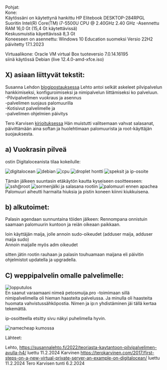   Pohjat:   
  Kone:  
  Käytössäni on käytettynä hankittu HP Elitebook DESKTOP-284RPGL  
  Suoritin Intel(R) Core(TM) i7-5500U CPU @ 2.40GHz 2.40 GHz -Asennettu RAM 16,0 Gt (15,4 Gt käytettävissä)   
  Keskusmuistia käyettävissä 8,3 Gt  
  Koneeseen on asennettu: Windows 10 Education suomeksi Versio 22H2  
  päivitetty 17.1.2023   

  Virtuaalikone: 
  Oracle VM virtual Box tuoteversio 7.0.14.16195  
  siinä käytössä Debian (live 12.4.0-amd-xfce.iso)  



## X) asiaan liittyvät tekstit:  
  Susanna Lehdon [blogipostauksessa](https://susannalehto.fi/2022/teoriasta-kaytantoon-pilvipalvelimen-avulla-h4/) Lehto antoi selkät askeleet pilvipalvelun hankkimiseksi, konfiguroimiseksi ja nimipalvelun liittämiseksi ko palveluun.  
  -Pilvipalvelimen vuokraus ja asennus  
  -palvelimen suojaus palomuurilla  
  -Kotisivut palvelimelle ja  
  -palvelimen ohjelmien päivitys  

  Tero Karvisen [kirjoituksessa](https://terokarvinen.com/2017/first-steps-on-a-new-virtual-private-server-an-example-on-digitalocean/)
  Hän muistutti valitsemaan vahvat salasanat, päivittämään aina softan ja huolehtimaan palomuurista ja root-käyttäjän suojauksesta.

## a) Vuokrasin pilveä
 ostin Digitaloceanista tilaa kokeilulle: 

 ![digitalocean](https://github.com/VaMaija/Linux2024/assets/142913118/449747ba-782c-4786-912b-b4e08b865160)
![debian](https://github.com/VaMaija/Linux2024/assets/142913118/3d720cd6-fc2b-42bd-a500-4a653507efbc)
![cpu](https://github.com/VaMaija/Linux2024/assets/142913118/dba4d38e-7a34-4592-bf4c-de04612f061f)
![droplet hontti](https://github.com/VaMaija/Linux2024/assets/142913118/deb5c275-5e0e-455e-a0a9-f3b80551785a)
![speksit ja ip-osoite](https://github.com/VaMaija/Linux2024/assets/142913118/270a0a72-0c1e-4f55-8e50-69083130e2a0)

  Tämän jälkeen suuntasin etäkäytön kautta kyseiseen osoitteeseen: 
![ssh@root](https://github.com/VaMaija/Linux2024/assets/142913118/e485feb1-8b18-4d53-a940-8dd9bca9e738)
![sormenjälki ja salasana rootiin](https://github.com/VaMaija/Linux2024/assets/142913118/18031b45-c424-4c85-9e91-db8b9d70a765)
![palomuuri ennen apachea](https://github.com/VaMaija/Linux2024/assets/142913118/1dd07539-2912-407a-823a-6c17c616471a)
  Palomuuri aiheutti harmaita hiuksia ja pistin koneen kiinni kiukkuisena.  
 
## b) alkutoimet: 
  Palasin agendaan sunnuntaina töiden jälkeen: 
  Rennompana onnistuin saamaan palomuurin kuntoon ja reiän oikeaan paikkaan. 

  loin käyttäjän maija, jolle annoin sudo-oikeudet (adduser maija, adduser maija sudo)  
  Annoin maijalle myös adm oikeudet 

  sitten jätin rootin rauhaan ja palasin touhuamaan maijana eli päivitin ohjelmistot updatella ja upgradella. 

## C) weppipalvelin omalle palvelimelle: 

![lopputulos](https://github.com/VaMaija/Linux2024/assets/142913118/d07ad696-49b9-43e4-80ea-60fb5681fc6c)  
 En saanut varaamaani nimeä petosmuija.pro -toimimaan sillä nimipalvelimella oli hieman haasteita palvelussa. Ja minulla oli haasteita huomata vahvistussähköpostia. 
 Nimen ja ip:n yhdistäminen jäi tällä kertaa tekemättä. 

 ip-osoitteella etsitty sivu näkyi puhelimella hyvin. 

![namecheap kumossa](https://github.com/VaMaija/Linux2024/assets/142913118/b522dfb4-3fb5-4809-8578-712c01642061)

Lähteet: 

Lehto, https://susannalehto.fi/2022/teoriasta-kaytantoon-pilvipalvelimen-avulla-h4/ luettu 11.2.2024
Karvinen https://terokarvinen.com/2017/first-steps-on-a-new-virtual-private-server-an-example-on-digitalocean/ luettu 11.2.2024
Tero Karvisen tunti 6.2.2024 


  
